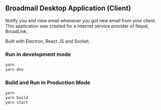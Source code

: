 ## Broadmail Desktop Application (Client)

Notify you and view email whenever you got new email from your client. This application was created for a internet service provider of Nepal, BroadLink.

Built with Electron, React JS and Socket.

### Run in development mode

```bash
yarn
yarn dev
```


### Build and Run in Production Mode
```bash
yarn
yarn build
yarn start
```